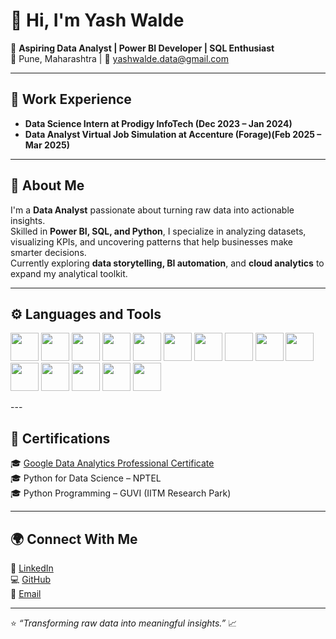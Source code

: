 # 👋 Hi, I'm Yash Walde  

🎯 **Aspiring Data Analyst | Power BI Developer | SQL Enthusiast**  
📍 Pune, Maharashtra | 💌 [yashwalde.data@gmail.com](mailto:yashwalde.data@gmail.com)  

---

## 💼 Work Experience  
- **Data Science Intern at Prodigy InfoTech (Dec 2023 – Jan 2024)**
- **Data Analyst Virtual Job Simulation at Accenture (Forage)(Feb 2025 – Mar 2025)**   

---

## 🧠 About Me  

I'm a **Data Analyst** passionate about turning raw data into actionable insights.  
Skilled in **Power BI, SQL, and Python**, I specialize in analyzing datasets, visualizing KPIs, and uncovering patterns that help businesses make smarter decisions.  
Currently exploring **data storytelling, BI automation**, and **cloud analytics** to expand my analytical toolkit.  

---

## ⚙️ Languages and Tools  

<p align="left">
  <img src="https://cdn.jsdelivr.net/gh/devicons/devicon/icons/python/python-original.svg" width="45" height="45"/>
  <img src="https://cdn.jsdelivr.net/gh/devicons/devicon/icons/r/r-original.svg" width="45" height="45"/>
  <img src="https://cdn.jsdelivr.net/gh/devicons/devicon/icons/mysql/mysql-original.svg" width="45" height="45"/>
  <img src="https://cdn.jsdelivr.net/gh/devicons/devicon/icons/pandas/pandas-original.svg" width="45" height="45"/>
  <img src="https://cdn.jsdelivr.net/gh/devicons/devicon/icons/numpy/numpy-original.svg" width="45" height="45"/>
  <img src="https://matplotlib.org/_static/images/logo2.svg" width="45" height="45"/>
  <img src="https://seaborn.pydata.org/_images/logo-mark-lightbg.svg" width="45" height="45"/>
  <img scr="https://upload.wikimedia.org/wikipedia/commons/0/05/Scikit_learn_logo_small.svg" width="45" height="45"/>
  <img src="https://cdn.worldvectorlogo.com/logos/tableau-software.svg" width="45" height="45"/>
  <img src="https://upload.wikimedia.org/wikipedia/commons/c/cf/New_Power_BI_Logo.svg" width="45" height="45"/>
  <img src="https://upload.wikimedia.org/wikipedia/commons/7/73/Microsoft_Excel_2013-2019_logo.svg" width="45" height="45"/>
  <img src="https://cdn.jsdelivr.net/gh/devicons/devicon/icons/jupyter/jupyter-original.svg" width="45" height="45"/>
  <img src="https://cdn.jsdelivr.net/gh/devicons/devicon/icons/git/git-original.svg" width="45" height="45"/>
  <img src="https://cdn.jsdelivr.net/gh/devicons/devicon/icons/github/github-original.svg" width="45" height="45"/>
  <img src="https://cdn.jsdelivr.net/gh/devicons/devicon/icons/vscode/vscode-original.svg" width="45" height="45"/>
  
</p>
---

## 📜 Certifications  

🎓 [Google Data Analytics Professional Certificate](https://www.coursera.org/account/accomplishments/professional-cert/986IP196J3M2)  
🎓 Python for Data Science – NPTEL  
🎓 Python Programming – GUVI (IITM Research Park)  

---

## 🌍 Connect With Me  

🔗 [LinkedIn](https://www.linkedin.com/in/yashwalde/)  
💻 [GitHub](https://github.com/YashWalde)  
📧 [Email](mailto:yashwalde.data@gmail.com)  

---

⭐ *“Transforming raw data into meaningful insights.”* 📈  


<!--
**YashWalde/YashWalde** is a ✨ _special_ ✨ repository because its `README.md` (this file) appears on your GitHub profile.

Here are some ideas to get you started:

- 🔭 I’m currently working on ...
- 🌱 I’m currently learning ...
- 👯 I’m looking to collaborate on ...
- 🤔 I’m looking for help with ...
- 💬 Ask me about ...
- 📫 How to reach me: ...
- 😄 Pronouns: ...
- ⚡ Fun fact: ...
-->
